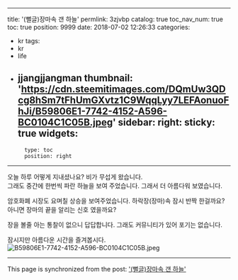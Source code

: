 
---
title: '(뻘글)장마속 갠 하늘'
permlink: 3zjvbp
catalog: true
toc_nav_num: true
toc: true
position: 9999
date: 2018-07-02 12:26:33
categories:
- kr
tags:
- kr
- life
- jjangjjangman
thumbnail: 'https://cdn.steemitimages.com/DQmUw3QDcg8hSm7tFhUmGXvtz1C9WqqLyy7LEFAonuoFhJi/B59806E1-7742-4152-A596-BC0104C1C05B.jpeg'
sidebar:
    right:
        sticky: true
widgets:
    -
        type: toc
        position: right
---


오늘 하루 어떻게 지내셨나요?
비가 무섭게 왔습니다.  
그래도 중간에 한번씩 파란 하늘을 보여 주었습니다. 
그래서 더 아름다워 보였습니다. 

암호화폐 시장도 요며칠 상승을 보여주었습니다. 
하락장(장마)속 잠시 반짝 한걸까요?
아니면 장마의 끝을 알리는 신호 였을까요?

장을 볼줄 아는 통찰이 없으니 답답합니다. 
그래도 커뮤니티가 있어 포기는 없습니다. 

잠시지만 아름다운 시간을 즐겨봅시다.
![B59806E1-7742-4152-A596-BC0104C1C05B.jpeg](https://cdn.steemitimages.com/DQmUw3QDcg8hSm7tFhUmGXvtz1C9WqqLyy7LEFAonuoFhJi/B59806E1-7742-4152-A596-BC0104C1C05B.jpeg)

- - -

This page is synchronized from the post: ['(뻘글)장마속 갠 하늘'](https://steemit.com/@kingbit/3zjvbp)
